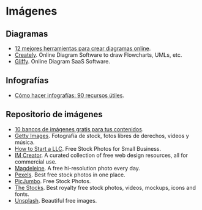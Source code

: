 # Imágenes

## Diagramas

- [12 mejores herramientas para crear diagramas online](http://www.pcwebtips.com/2012/10/paginas-crear-driagramas-graficos-online.html).
- [Creately](https://creately.com/). Online Diagram Software to draw Flowcharts, UMLs, etc.
- [Gliffy](https://www.gliffy.com/products/online/). Online Diagram SaaS Software.

## Infografías

- [Cómo hacer infografías: 90 recursos útiles](https://www.40defiebre.com/recursos-para-crear-infografias/).

## Repositorio de imágenes

- [10 bancos de imágenes gratis para tus contenidos](https://www.40defiebre.com/donde-conseguir-imagenes-contenidos/).
- [Getty Images](http://www.gettyimages.es/). Fotografía de stock, fotos libres de derechos, vídeos y música.
- [How to Start a LLC](https://www.howtostartanllc.org/free-stock-photos/). Free Stock Photos for Small Business.
- [IM Creator](http://imcreator.com/free). A curated collection of free web design resources, all for commercial use.
- [Magdeleine](https://magdeleine.co/). A free hi-resolution photo every day.
- [Pexels](https://www.pexels.com/). Best free stock photos in one place.
- [PicJumbo](https://picjumbo.com/). Free Stock Photos.
- [The Stocks](http://thestocks.im/). Best royalty free stock photos, videos, mockups, icons and fonts.
- [Unsplash](https://unsplash.com/). Beautiful free images.
